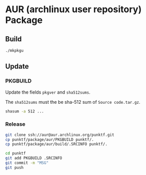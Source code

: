 # AUR (archlinux user repository) Package

## Build

```bash
./mkpkgu
```

## Update

### PKGBUILD

Update the fields `pkgver` and `sha512sums`.

The `sha512sums` must the be sha-512 sum of `Source code.tar.gz`.

```bash
shasum -a 512 ...
```

### Release

```bash
git clone ssh://aur@aur.archlinux.org/punktf.git
cp punktf/package/aur/PKGBUILD punktf/.
cp punktf/package/aur/build/.SRCINFO punktf/.

cd punktf
git add PKGBUILD .SRCINFO
git commit -m "MSG"
git push
```
